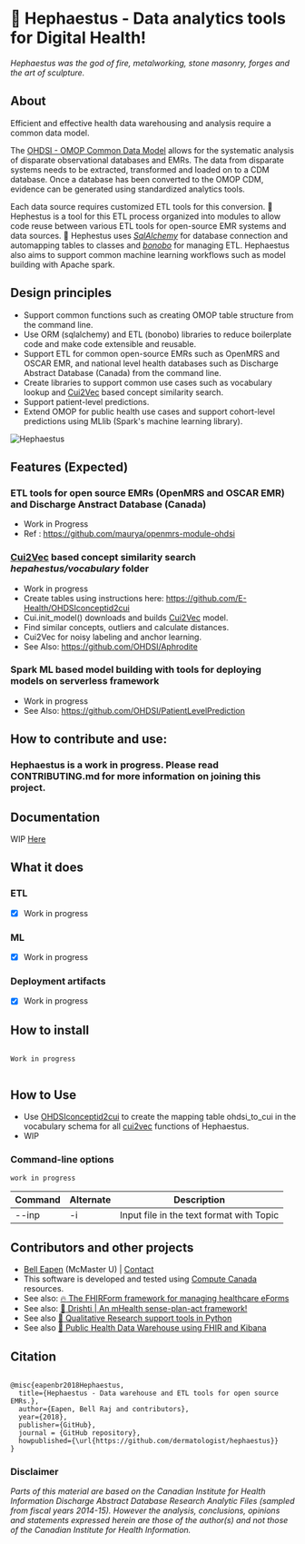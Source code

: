 
# :stars: Hephaestus - Data analytics tools for Digital Health!

*Hephaestus was the god of fire, metalworking, stone masonry, forges and the art of sculpture.*

## About

Efficient and effective health data warehousing and analysis require a common data model. 

The [OHDSI - OMOP Common Data Model](https://www.ohdsi.org/) allows for the systematic analysis of disparate observational databases and EMRs. The data from disparate systems needs to be extracted, transformed and loaded on to a CDM database. Once a database has been converted to the OMOP CDM, evidence can be generated using standardized analytics tools.

Each data source requires customized ETL tools for this conversion. :stars: Hephestus is a tool for this ETL process organized into modules to allow code reuse between various ETL tools for open-source EMR systems and data sources. :stars: Hephestus uses [*SqlAlchemy*](https://www.sqlalchemy.org/) for database connection and automapping tables to classes and [*bonobo*](https://www.bonobo-project.org/) for managing ETL. Hephaestus also aims to support common machine learning workflows such as model building with Apache spark. 


## Design principles

* Support common functions such as creating OMOP table structure from the command line.
* Use ORM (sqlalchemy) and ETL (bonobo) libraries to reduce boilerplate code and make code extensible and reusable.
* Support ETL for common open-source EMRs such as OpenMRS and OSCAR EMR, and national level health databases such as Discharge Abstract Database (Canada) from the command line.
* Create libraries to support common use cases such as vocabulary lookup and [Cui2Vec](http://cui2vec.dbmi.hms.harvard.edu/) based concept similarity search.
* Support patient-level predictions.
* Extend OMOP for public health use cases and support cohort-level predictions using MLlib (Spark's machine learning library).

![Hephaestus](https://raw.github.com/dermatologist/hephaestus/develop/notes/hephaestus.png)

## Features (Expected)

### ETL tools for open source EMRs (OpenMRS and OSCAR EMR) and Discharge Anstract Database (Canada)
* Work in Progress
* Ref : https://github.com/maurya/openmrs-module-ohdsi

### [Cui2Vec](http://cui2vec.dbmi.hms.harvard.edu/) based concept similarity search *hepahestus/vocabulary* folder
* Work in progress
* Create tables using instructions here: https://github.com/E-Health/OHDSIconceptid2cui
* Cui.init_model() downloads and builds [Cui2Vec](https://arxiv.org/abs/1804.01486) model.
* Find similar concepts, outliers and calculate distances.
* Cui2Vec for noisy labeling and anchor learning.
* See Also: https://github.com/OHDSI/Aphrodite

### Spark ML based model building with tools for deploying models on serverless framework
* Work in progress
* See Also: https://github.com/OHDSI/PatientLevelPrediction

## How to contribute and use:

### Hephaestus is a work in progress. Please read CONTRIBUTING.md for more information on joining this project.

## Documentation

WIP [Here](https://hephaestus.readthedocs.io/en/latest/)

## What it does

### ETL
* [x] Work in progress

### ML
* [x] Work in progress

### Deployment artifacts
* [x] Work in progress

## How to install

```text

Work in progress


```

## How to Use

* Use [OHDSIconceptid2cui](https://github.com/E-Health/OHDSIconceptid2cui) to create the mapping table ohdsi_to_cui in the vocabulary schema for all [cui2vec](https://arxiv.org/abs/1804.01486) functions of Hephaestus.
* WIP


### Command-line options

```text
work in progress

```

| Command | Alternate | Description |
| --- | --- | --- |
| --inp | -i | Input file in the text format with <break> Topic </break> |



## Contributors and other projects

* [Bell Eapen](https://nuchange.ca) (McMaster U) |  [Contact](https://nuchange.ca/contact)
* This software is developed and tested using [Compute Canada](http://www.computecanada.ca) resources.
* See also:  [:fire: The FHIRForm framework for managing healthcare eForms](https://github.com/E-Health/fhirform)
* See also: [:eyes: Drishti | An mHealth sense-plan-act framework!](https://github.com/E-Health/drishti)
* See also [:flashlight: Qualitative Research support tools in Python](https://github.com/dermatologist/nlp-qrmine)
* See also [:hospital: Public Health Data Warehouse using FHIR and Kibana](https://github.com/E-Health/phis-dw)



## Citation

```

@misc{eapenbr2018Hephaestus,
  title={Hephaestus - Data warehouse and ETL tools for open source EMRs.},
  author={Eapen, Bell Raj and contributors},
  year={2018},
  publisher={GitHub},
  journal = {GitHub repository},
  howpublished={\url{https://github.com/dermatologist/hephaestus}}
}

```

### Disclaimer

*Parts of this material are based on the Canadian Institute for Health Information Discharge Abstract Database Research Analytic Files (sampled from fiscal years 2014-15). However the analysis, conclusions, opinions and statements expressed herein are those of the author(s) and not those of the Canadian Institute for Health Information.*
